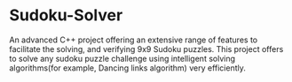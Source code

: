 # Sudoku-Solver
An advanced C++ project offering an extensive range of features to facilitate the solving, and verifying 9x9 Sudoku puzzles.   This project offers to solve any sudoku puzzle challenge using intelligent solving algorithms(for example, Dancing links algorithm) very efficiently.
